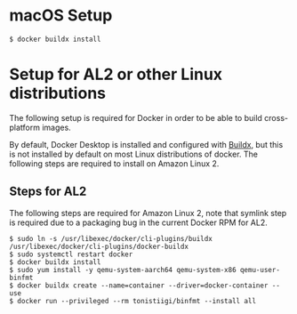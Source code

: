 # macOS Setup

```
$ docker buildx install
```

# Setup for AL2 or other Linux distributions
The following setup is required for Docker in order to be able to build cross-platform images.

By default, Docker Desktop is installed and configured with [Buildx](https://docs.docker.com/build/install-buildx/),
but this is not installed by default on most Linux distributions of docker. The following steps are required to install
on Amazon Linux 2.

## Steps for AL2
The following steps are required for Amazon Linux 2, note that symlink step is required due to a packaging bug in the
current Docker RPM for AL2.

```
$ sudo ln -s /usr/libexec/docker/cli-plugins/buildx /usr/libexec/docker/cli-plugins/docker-buildx
$ sudo systemctl restart docker
$ docker buildx install
$ sudo yum install -y qemu-system-aarch64 qemu-system-x86 qemu-user-binfmt
$ docker buildx create --name=container --driver=docker-container --use
$ docker run --privileged --rm tonistiigi/binfmt --install all
```
